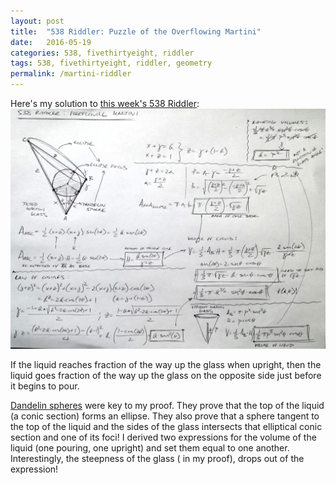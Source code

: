 ```yaml
---
layout: post
title:  "538 Riddler: Puzzle of the Overflowing Martini"
date:   2016-05-19
categories: 538, fivethirtyeight, riddler
tags: 538, fivethirtyeight, riddler, geometry
permalink: /martini-riddler
---
```


Here's my solution to [this week's 538 Riddler](http://fivethirtyeight.com/features/can-you-solve-the-puzzle-of-the-overflowing-martini-glass/):
[<img src="/img/martini-riddler.jpg" width="885x">](/img/martini-riddler.jpg)

If the liquid reaches <span class="inline-equation" data-expr="p"></span> fraction of the way up the glass when upright, then the liquid goes <span class="inline-equation" data-expr="p^2"></span> fraction of the way up the glass on the opposite side just before it begins to pour.  

[Dandelin spheres](https://en.wikipedia.org/wiki/Dandelin_spheres) were key to my proof. They prove that the top of the liquid (a conic section) forms an ellipse.  They also prove that a sphere tangent to the top of the liquid and the sides of the glass intersects that elliptical conic section and one of its foci!  I derived two expressions for the volume of the liquid (one pouring, one upright) and set them equal to one another.  Interestingly, the steepness of the glass (<span class="inline-equation" data-expr="\theta"></span> in my proof), drops out of the expression!  
